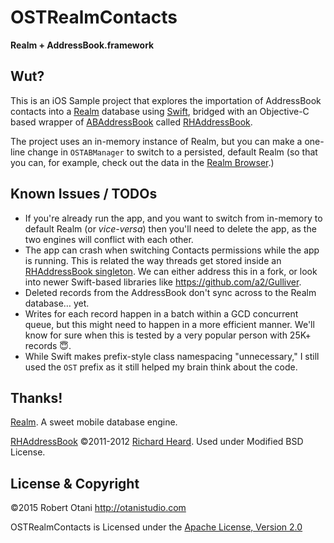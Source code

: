 # OSTRealmContacts

__Realm + AddressBook.framework__

## Wut?

This is an iOS Sample project that explores the importation of AddressBook contacts into a [Realm](http://realm.io) database using [Swift](https://developer.apple.com/swift/), bridged with an Objective-C based wrapper of [ABAddressBook](https://developer.apple.com/library/ios/documentation/AddressBook/Reference/ABAddressBookRef_iPhoneOS/index.html) called [RHAddressBook](https://github.com/heardrwt/RHAddressBook).

The project uses an in-memory instance of Realm, but you can make a one-line change in `OSTABManager` to switch to a persisted, default Realm (so that you can, for example, check out the data in the [Realm Browser](http://realm.io/docs/cocoa/#realm-browser).)

## Known Issues / TODOs

* If you're already run the app, and you want to switch from in-memory to default Realm (or _vice-versa_) then you'll need to delete the app, as the two engines will conflict with each other.
* The app can crash when switching Contacts permissions while the app is running. This is related the way threads get stored inside an [RHAddressBook singleton](https://github.com/heardrwt/RHAddressBook/blob/master/RHAddressBook/RHAddressBookSharedServices.m). We can either address this in a fork, or look into newer Swift-based libraries like <https://github.com/a2/Gulliver>.
* Deleted records from the AddressBook don't sync across to the Realm database… yet. 
* Writes for each record happen in a batch within a GCD concurrent queue, but this might need to happen in a more efficient manner. We'll know for sure when this is tested by a very popular person with 25K+ records 😇.
* While Swift makes prefix-style class namespacing "unnecessary," I still used the `OST` prefix as it still helped my brain think about the code.

## Thanks!

[Realm](http://realm.io). A sweet mobile database engine.

[RHAddressBook](https://github.com/heardrwt/RHAddressBook) ©2011-2012 [Richard Heard](https://github.com/heardrwt). Used under Modified BSD License.

## License & Copyright

©2015 Robert Otani <http://otanistudio.com>

OSTRealmContacts is Licensed under the [Apache License, Version 2.0](http://www.apache.org/licenses/LICENSE-2.0)

